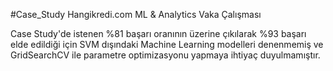 #Case_Study
Hangikredi.com ML &amp; Analytics Vaka Çalışması

Case Study'de istenen %81 başarı oranının üzerine çıkılarak %93 başarı elde edildiği için SVM dışındaki Machine Learning modelleri denenmemiş ve GridSearchCV ile parametre optimizasyonu yapmaya ihtiyaç duyulmamıştır.
